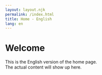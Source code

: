 ```yaml
---
layout: layout.njk
permalink: /index.html
title: Home - English
lang: en
---
```

# Welcome

This is the English version of the home page.\
T﻿he actual content will show up here.